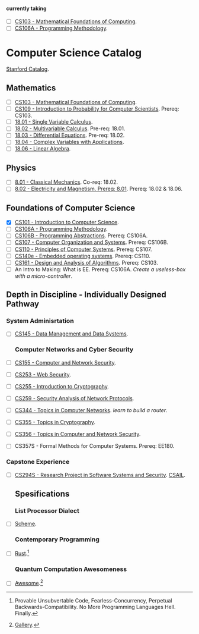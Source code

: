 #### currently taking
- [ ] [CS103 - Mathematical Foundations of Computing](https://web.stanford.edu/class/cs103/schedule.html).
- [ ] [CS106A - Programming Methodology](https://web.stanford.edu/class/archive/cs/cs106a/cs106a.1222/).

# Computer Science Catalog

[Stanford Catalog](https://bulletin.stanford.edu/programs/CS-BS).

## Mathematics

- [ ] [CS103 - Mathematical Foundations of Computing](https://web.stanford.edu/class/cs103/schedule.html).
- [ ] [CS109 - Introduction to Probability for Computer Scientists](https://web.stanford.edu/class/cs109/). Prereq: CS103.
- [ ] [18.01 - Single Variable Calculus](https://ocw.mit.edu/courses/18-01sc-single-variable-calculus-fall-2010/pages/syllabus/).
- [ ] [18.02 - Multivariable Calculus](https://ocw.mit.edu/courses/18-02sc-multivariable-calculus-fall-2010/pages/syllabus/). Pre-req: 18.01.
- [ ] [18.03 - Differential Equations](https://ocw.mit.edu/courses/18-03sc-differential-equations-fall-2011/). Pre-req: 18.02.
- [ ] [18.04 - Complex Variables with Applications](https://ocw.mit.edu/courses/18-04-complex-variables-with-applications-spring-2018/pages/syllabus/).
- [ ] [18.06 - Linear Algebra](https://ocw.mit.edu/courses/18-06sc-linear-algebra-fall-2011/pages/syllabus/).

## Physics

- [ ] [8.01 - Classical Mechanics](https://ocw.mit.edu/courses/physics/8-01sc-classical-mechanics-fall-2016/). Co-req: 18.02.
- [ ] [8.02 - Electricity and Magnetism. Prereq: 8.01](https://ocw.mit.edu/courses/physics/8-02-physics-ii-electricity-and-magnetism-spring-2007/). Prereq: 18.02 & 18.06.

## Foundations of Computer Science

- [x] [CS101 - Introduction to Computer Science](https://web.stanford.edu/class/cs101/).
- [ ] [CS106A - Programming Methodology](https://web.stanford.edu/class/archive/cs/cs106a/cs106a.1222/).
- [ ] [CS106B - Programming Abstractions](https://web.stanford.edu/class/cs106b/). Prereq: CS106A.
- [ ] [CS107 - Computer Organization and Systems](https://web.stanford.edu/class/archive/cs/cs107/cs107.1224/calendar). Prereq: CS106B.
- [ ] [CS110 - Principles of Computer Systems](https://web.stanford.edu/class/cs110/). Prereq: CS107.
- [ ] [CS140e - Embedded operating systems](https://github.com/dddrrreee/cs140e-20win/). Prereq: CS110.
- [ ] [CS161 - Design and Analysis of Algorithms](https://web.stanford.edu/class/archive/cs/cs161/cs161.1166/). Prereq: CS103.
- [ ] An Intro to Making: What is EE. Prereq: CS106A. *Create a useless-box with a micro-controller*.

## Depth in Discipline - Individually Designed Pathway

### System Adminisrtation

- [ ] [CS145 - Data Management and Data Systems](https://cs145-fa19.github.io/#).
  
  ### Computer Networks and Cyber Security

- [ ] [CS155 - Computer and Network Security](https://crypto.stanford.edu/cs155old/cs155-spring17/).

- [ ] [CS253 - Web Security](https://web.stanford.edu/class/cs253/).

- [ ] [CS255 - Introduction to Cryptography](https://crypto.stanford.edu/~dabo/cs255/syllabus.html).

- [ ] [CS259 - Security Analysis of Network Protocols](https://web.stanford.edu/class/cs259/WWW08/).

- [ ] [CS344 - Topics in Computer Networks](https://bulletin.stanford.edu/courses/1058581). *learn to build a router*.

- [ ] [CS355 - Topics in Cryptography](https://crypto.stanford.edu/~dabo/courses/cs355_spring14/syllabus.html).

- [ ] [CS356 - Topics in Computer and Network Security](https://cs356.stanford.edu/).

- [ ] CS357S - Formal Methods for Computer Systems. Prereq: EE180.

### Capstone Experience

- [ ] [CS294S - Research Project in Software Systems and Security](https://seclab.stanford.edu/). [CSAIL](https://www.csail.mit.edu/).
  
  ## Spesifications
  
  ### List Processor Dialect

- [ ] [Scheme](https://www.schemers.org/).
  
  ### Contemporary Programming

- [ ] [Rust](https://doc.rust-lang.org/book/).[^1]
  
  ### Quantum Computation Awesomeness

- [ ] [Awesome](https://github.com/desireevl/awesome-quantum-computing).[^2]
  [^1]: Provable Unsubvertable Code, Fearless-Concurrency, Perpetual Backwards-Compatibility. No More Programming Languages Hell. Finally.

[^2]: [Gallery](https://archive.org/details/1111101000-robots/page/n1/mode/2up?view=theater).
